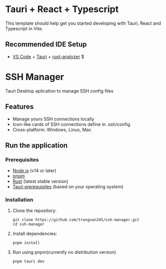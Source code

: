 # Tauri + React + Typescript

This template should help get you started developing with Tauri, React and Typescript in Vite.

## Recommended IDE Setup

- [VS Code](https://code.visualstudio.com/) + [Tauri](https://marketplace.visualstudio.com/items?itemName=tauri-apps.tauri-vscode) + [rust-analyzer](https://marketplace.visualstudio.com/items?itemName=rust-lang.rust-analyzer)
  $

# SSH Manager

Tauri Desktop aplication to manage SSH config files

## Features

- Manage yours SSH connections locally
- Icon-like cards of SSH connections define in .ssh/config
- Cross-platform: Windows, Linux, Mac

## Run the application

### Prerequisites

- [Node.js](https://nodejs.org/) (v14 or later)
- [pnpm](https://pnpm.io/)
- [Rust](https://www.rust-lang.org/) (latest stable version)
- [Tauri prerequisites](https://tauri.app/v1/guides/getting-started/prerequisites) (based on your operating system)

### Installation

1. Clone the repository:

   ```
   git clone https://github.com/trongvan245/ssh-manager.git
   cd ssh-manager
   ```

2. Install dependencies:

   ```
   pnpm install
   ```

3. Run using pnpm(currently no distribution version)
   ```
   pnpm tauri dev
   ```
